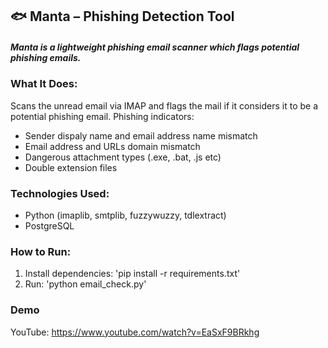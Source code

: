 ## 🐟 Manta – Phishing Detection Tool

##### Manta is a lightweight phishing email scanner which flags potential phishing emails.

### What It Does:
Scans the unread email via IMAP and flags the mail if it considers it to be a potential phishing email.
Phishing indicators:
- Sender dispaly name and email address name mismatch
- Email address and URLs domain mismatch
- Dangerous attachment types (.exe, .bat, .js etc)
- Double extension files


### Technologies Used:
- Python (imaplib, smtplib, fuzzywuzzy, tdlextract)
- PostgreSQL


### How to Run:
1. Install dependencies: 'pip install -r requirements.txt'
2. Run: 'python email_check.py'


### Demo
YouTube: https://www.youtube.com/watch?v=EaSxF9BRkhg 
